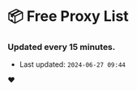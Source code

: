 # :package: Free Proxy List
### Updated every 15 minutes.

- Last updated: `2024-06-27 09:44`

:heart:

